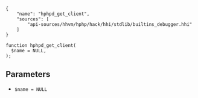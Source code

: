 ``` yamlmeta
{
    "name": "hphpd_get_client",
    "sources": [
        "api-sources/hhvm/hphp/hack/hhi/stdlib/builtins_debugger.hhi"
    ]
}
```




``` Hack
function hphpd_get_client(
  $name = NULL,
);
```




## Parameters




+ ` $name = NULL `
<!-- HHAPIDOC -->
